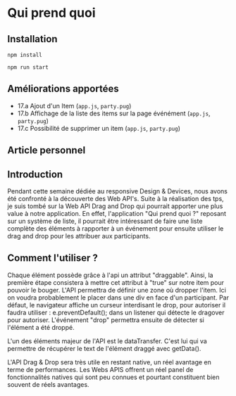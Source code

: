 # Qui prend quoi

## Installation

`npm install`

`npm run start`

## Améliorations apportées

- 17.a Ajout d'un Item (`app.js`, `party.pug`)
- 17.b Affichage de la liste des items sur la page événément (`app.js`, `party.pug`)
- 17.c Possibilité de supprimer un item (`app.js`, `party.pug`)

## Article personnel

## Introduction
Pendant cette semaine dédiée au responsive Design & Devices, nous avons été confronté à la découverte des Web API's.
Suite à la réalisation des tps, je suis tombé sur la Web API Drag and Drop qui pourrait apporter une plus value à notre application. 
En effet, l'application "Qui prend quoi ?" reposant sur un système de liste, il pourrait être intéressant de faire une liste complète des éléments
à rapporter à un événement pour ensuite utiliser le drag and drop pour les attribuer aux participants.

## Comment l'utiliser ? 

Chaque élément possède grâce à l'api un attribut "draggable". Ainsi, la première étape
consistera à mettre cet attribut à "true" sur notre item pour pouvoir le bouger.
L'API permettra de définir une zone où dropper l'item. Ici on voudra probablement le placer dans une div en face d'un participant. 
 Par défaut, le navigateur affiche un curseur interdisant le  drop, pour autoriser il faudra utiliser :
 e.preventDefault(); dans un listener qui détecte le dragover pour autoriser. 
 L'événement "drop" permettra ensuite de détecter si l'élément a été droppé. 
 
 L'un des éléments majeur de l'API est le dataTransfer. C'est lui qui va permettre de récupérer le text de 
 l'élément draggé avec getData(). 
 
 L'API Drag & Drop sera très utile en restant native, un réel avantage en terme de performances.
 Les Webs APIS offrent un réel panel de fonctionnalités natives qui sont peu connues et pourtant constituent 
 bien souvent de réels avantages. 
 


